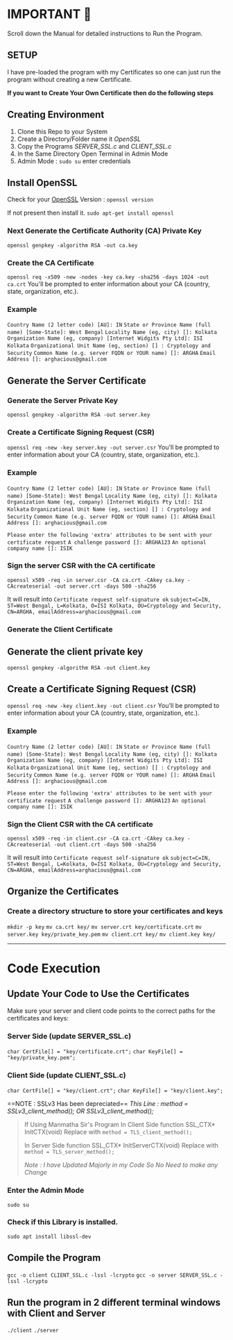 # IMPORTANT :star2:
Scroll down the Manual for detailed instructions to Run the Program. 

## SETUP
I have pre-loaded the program with my Certificates so one can just run the program without creating a new Certificate.

**If you want to Create Your Own Certificate then do the following steps**

## Creating Environment
1. Clone this Repo to your System
2. Create a Directory/Folder name it *OpenSSL*
3. Copy the Programs *SERVER_SSL.c* and *CLIENT_SSL.c*
4. In the Same Directory Open Terminal in Admin Mode
5. Admin Mode : `sudo su` enter credentials

## Install OpenSSL
Check for your [OpenSSL](https://www.openssl.org/) Version : 
```openssl version```

If not present then install it.
```sudo apt-get install openssl```

### Next Generate the Certificate Authority (CA) Private Key
```openssl genpkey -algorithm RSA -out ca.key```

### Create the CA Certificate
```openssl req -x509 -new -nodes -key ca.key -sha256 -days 1024 -out ca.crt```
You'll be prompted to enter information about your CA (country, state, organization, etc.).

### Example
```Country Name (2 letter code) [AU]: IN```
```State or Province Name (full name) [Some-State]: West Bengal```
```Locality Name (eg, city) []: Kolkata```
```Organization Name (eg, company) [Internet Widgits Pty Ltd]: ISI Kolkata```
```Organizational Unit Name (eg, section) [] : Cryptology and Security```
```Common Name (e.g. server FQDN or YOUR name) []: ARGHA```
```Email Address []: arghacious@gmail.com```

## Generate the Server Certificate

### Generate the Server Private Key
```openssl genpkey -algorithm RSA -out server.key```

### Create a Certificate Signing Request (CSR)
```openssl req -new -key server.key -out server.csr```
You'll be prompted to enter information about your CA (country, state, organization, etc.).

### Example
```Country Name (2 letter code) [AU]: IN```
```State or Province Name (full name) [Some-State]: West Bengal```
```Locality Name (eg, city) []: Kolkata```
```Organization Name (eg, company) [Internet Widgits Pty Ltd]: ISI Kolkata```
```Organizational Unit Name (eg, section) [] : Cryptology and Security```
```Common Name (e.g. server FQDN or YOUR name) []: ARGHA```
```Email Address []: arghacious@gmail.com```

```Please enter the following 'extra' attributes to be sent with your certificate request```
```A challenge password []: ARGHA123```
```An optional company name []: ISIK```

### Sign the server CSR with the CA certificate
```openssl x509 -req -in server.csr -CA ca.crt -CAkey ca.key -CAcreateserial -out server.crt -days 500 -sha256```

It will result into
```Certificate request self-signature ok```
```subject=C=IN, ST=West Bengal, L=Kolkata, O=ISI Kolkata, OU=Cryptology and Security, CN=ARGHA, emailAddress=arghacious@gmail.com```

### Generate the Client Certificate

## Generate the client private key
```openssl genpkey -algorithm RSA -out client.key```

## Create a Certificate Signing Request (CSR)
```openssl req -new -key client.key -out client.csr```
You'll be prompted to enter information about your CA (country, state, organization, etc.).

### Example
```Country Name (2 letter code) [AU]: IN```
```State or Province Name (full name) [Some-State]: West Bengal```
```Locality Name (eg, city) []: Kolkata```
```Organization Name (eg, company) [Internet Widgits Pty Ltd]: ISI Kolkata```
```Organizational Unit Name (eg, section) [] : Cryptology and Security```
```Common Name (e.g. server FQDN or YOUR name) []: ARGHA```
```Email Address []: arghacious@gmail.com```

```Please enter the following 'extra' attributes to be sent with your certificate request```
```A challenge password []: ARGHA123```
```An optional company name []: ISIK```

### Sign the Client CSR with the CA certificate
```openssl x509 -req -in client.csr -CA ca.crt -CAkey ca.key -CAcreateserial -out client.crt -days 500 -sha256```

It will result into
```Certificate request self-signature ok```
```subject=C=IN, ST=West Bengal, L=Kolkata, O=ISI Kolkata, OU=Cryptology and Security, CN=ARGHA, emailAddress=arghacious@gmail.com```

## Organize the Certificates

### Create a directory structure to store your certificates and keys
```mkdir -p key```
```mv ca.crt key/```
```mv server.crt key/certificate.crt```
```mv server.key key/private_key.pem```
```mv client.crt key/```
```mv client.key key/```

---

# Code Execution

## Update Your Code to Use the Certificates
Make sure your server and client code points to the correct paths for the certificates and keys:

### Server Side (update SERVER_SSL.c)
```char CertFile[] = "key/certificate.crt";```
```char KeyFile[] = "key/private_key.pem";```

### Client Side (update CLIENT_SSL.c)
```char CertFile[] = "key/client.crt";```
```char KeyFile[] = "key/client.key";```


==NOTE : SSLv3 Has been depreciated== 
*This Line :  method = SSLv3_client_method(); OR SSLv3_client_method();*

> If Using Manmatha Sir's Program 
> In Client Side function SSL_CTX* InitCTX(void) Replace with 
> ```method = TLS_client_method();```
>
> In Server Side function SSL_CTX* InitServerCTX(void) Replace with 
> ```method = TLS_server_method();```
>
> *Note : I have Updated Majorly in my Code So No Need to make any Change*

### Enter the Admin Mode
```sudo su```

### Check if this Library is installed.
```sudo apt install libssl-dev```

## Compile the Program 
```gcc -o client CLIENT_SSL.c -lssl -lcrypto```
```gcc -o server SERVER_SSL.c -lssl -lcrypto```

## Run the program in 2 different terminal windows with Client and Server
```./client```
```./server```

